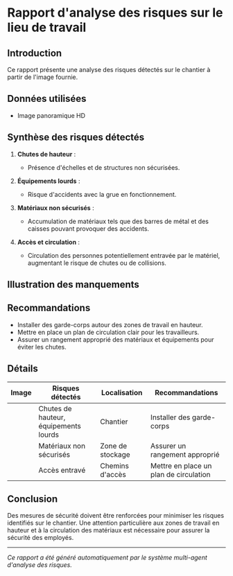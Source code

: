 # Rapport d'analyse des risques sur le lieu de travail
## Introduction
Ce rapport présente une analyse des risques détectés sur le chantier à partir de l'image fournie.

## Données utilisées
- Image panoramique HD

## Synthèse des risques détectés
1. **Chutes de hauteur** :
   - Présence d'échelles et de structures non sécurisées.

2. **Équipements lourds** :
   - Risque d'accidents avec la grue en fonctionnement.

3. **Matériaux non sécurisés** :
   - Accumulation de matériaux tels que des barres de métal et des caisses pouvant provoquer des accidents.

4. **Accès et circulation** :
   - Circulation des personnes potentiellement entravée par le matériel, augmentant le risque de chutes ou de collisions.

## Illustration des manquements
<!-- Insertion d'images annotées ou de schémas, si disponibles -->

## Recommandations
- Installer des garde-corps autour des zones de travail en hauteur.
- Mettre en place un plan de circulation clair pour les travailleurs.
- Assurer un rangement approprié des matériaux et équipements pour éviter les chutes.

## Détails
| Image | Risques détectés                            | Localisation | Recommandations                      |
|-------|--------------------------------------------|--------------|-------------------------------------|
|       | Chutes de hauteur, équipements lourds      | Chantier     | Installer des garde-corps            |
|       | Matériaux non sécurisés                    | Zone de stockage | Assurer un rangement approprié     |
|       | Accès entravé                               | Chemins d'accès | Mettre en place un plan de circulation |

## Conclusion
Des mesures de sécurité doivent être renforcées pour minimiser les risques identifiés sur le chantier. Une attention particulière aux zones de travail en hauteur et à la circulation des matériaux est nécessaire pour assurer la sécurité des employés.

---
*Ce rapport a été généré automatiquement par le système multi-agent d'analyse des risques.*